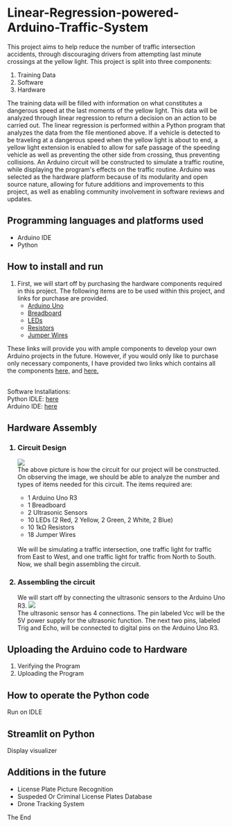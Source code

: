 # Linear-Regression-powered-Arduino-Traffic-System
This project aims to help reduce the number of traffic intersection accidents, through discouraging drivers from attempting last minute crossings at the yellow light. This project is split into three components:
<ol>
<li>
Training Data
</li>
<li>
Software
</li>
<li>
Hardware
</li>
</ol>
The training data will be filled with information on what constitutes a dangerous speed at the last moments of the yellow light. This data will be analyzed through linear regression to return a decision on an action to be carried out. The linear regression is performed within a Python program that analyzes the data from the file mentioned above. If a vehicle is detected to be traveling at a dangerous speed when the yellow light is about to end, a yellow light extension is enabled to allow for safe passage of the speeding vehicle as well as preventing the other side from crossing, thus preventing collisions. An Arduino circuit will be constructed to simulate a traffic routine, while displaying the program's effects on the traffic routine. Arduino was selected as the hardware platform because of its modularity and open source nature, allowing for future additions and improvements to this project, as well as enabling community involvement in software reviews and updates.

## Programming languages and platforms used
<ul>
<li>
Arduino IDE
</li>
<li>
Python  
</li>
</ul>

## How to install and run
<ol>
  <li>
    First, we will start off by purchasing the hardware components required in this project. The following items are to be used within this project, and links for purchase are provided.
    <ul>
      <li>
        <a href="https://www.amazon.com/ATmega328P-Arduino-Compatible-Arduino-Voltage-Compatible/dp/B0CNH9D8VJ/ref=sr_1_5?crid=301KQH9GG8JPD&dib=eyJ2IjoiMSJ9.MazmhFfn-DF8W5oyX_S-tMmyamo23ZnK5izmXEoY4SOfPqgwi8JSG4-FEPokno20LZv03zfQbFBrypHp7Um6U6mwDdOrOkMl2Ac6f2FPei99js0rVjgCa9FqnsxgtiAH-d4-L6BTfAUsJKq2F09z6IARVX2FcwoUSJo4dWlLtuxf32HjaWEx9zM3BN8psAVWZdx-PVEN9n_1cSUszzuojIrZqbJ-CraA9VLVmE6XM4t5oxSxRSavowwq8OhPbTkqh5dMokyiav3mesFF8fyUeoeh_tgq3AEitnEVD0ZZE2k.t2Hit73Zz3B-NPn_m05W4vKW-4jQRrRoKmpqbqZZaUw&dib_tag=se&keywords=arduino+uno+r3&qid=1716607435&s=electronics&sprefix=arduino+uno+r3%2Celectronics%2C217&sr=1-5">Arduino Uno</a>
      </li>
      <li>
        <a href="https://www.amazon.com/DEYUE-breadboard-Set-Prototype-Board/dp/B07LFD4LT6/ref=sr_1_3?crid=24ZV8GYXJCE5X&dib=eyJ2IjoiMSJ9.0XjhQpvsxVGvVwki4XDjTdziZtM7NtJzJKlf3z7Il1QmzRSz_j9yeoNHP2hXpFnmgeCc4MOwWlHv2ezk8d1UJuR5fH1-r-5-Q2f62ZiWHZz8mkZT27zlzVrO9uzGhQ1HCKFJpLOUruIqnFm-ZAPDkOTnRmZCbFvzN_L5GNxmUIXYXelAoI3YuUMhzgI9-B3D3ZKmKurZ67hhL97GEwuQRUQbhUPHR__oj6UCzMjmDsM.jK8x94-HZKVr9tUCIAAljNYZijbNrj7ZmfLcmO_7AGg&dib_tag=se&keywords=breadboard&qid=1717022815&sprefix=breadboard%2Caps%2C105&sr=8-3">Breadboard</a>
      </li>
      <li>
        <a href="https://www.amazon.com/MCIGICM-Circuit-Assorted-Science-Experiment/dp/B07PG84V17/ref=sr_1_3?dib=eyJ2IjoiMSJ9.b7ufUOS8MkW6Hm7aEmixGNbvN1ezApUaqucbPDD4HeBIzkA25YUIp5ZJJtzq8H9E9bTt3kPL8sVLBKUkVO8OdIYjwy73Q2Wu_cA3pTsKAZRSkMsvVRVd72OEFWMeK2EZiuMQ9TjT3A6DC63Unc4hQ5gkXPYISbbpKzKYiwy_E9yCHqWiUMTyWRbTZzIWk0hSPkRury-qObKYuiLQHOty-nGZwNI6WtHQo45LcWqt0Lo.UoAm4TrwEVEGWTLQbBMnPAa8sU4yNN58YdN0Nq0zAt0&dib_tag=se&keywords=led%2Barduino&qid=1716771681&sr=8-3&th=1">LEDs</a>
      </li>
      <li>
        <a href="https://www.amazon.com/Resistors-Assortment-Tolerance-Excellently-Breadboards/dp/B07D2Z45CG/ref=sr_1_3?crid=HVZ7MF2HYZ48&dib=eyJ2IjoiMSJ9.NkKUS8ov2i3GlBJLPLMMHxZ9Q0psaPXkJQdAAbDEu3Xvqn_2_5a1KLkVUcKNSCmVywiPR-9bcmGI-QbR7JHrIL7XKWFfNHluUqIr_zBHzUfCTM0l98KgN1h06mLgwMzPJchhbsJVoplyDk89IboM16xaVGHA1Dgea768HupZKXv9xmN1flPdSTRq6irSuyUdk259XjwRJuomsplNw2XdI8ESU6JF73ythoQHTA_HIr4._iicuXApAkztkvDy8owN4ImVy5ZUfFEpMKf-psij17g&dib_tag=se&keywords=arduino+resistors&qid=1716771842&sprefix=arduino+resistors%2Caps%2C109&sr=8-3">Resistors</a>
      </li>
      <li>
        <a href="https://www.amazon.com/Elegoo-EL-CP-004-Multicolored-Breadboard-arduino/dp/B01EV70C78/ref=sr_1_3?crid=22L7ZG39IF9BB&dib=eyJ2IjoiMSJ9.tjHxIQLJsk16_0YVtUGN6aqwkJL6hCuidHoQKI-5vjtAbcUgEXc1QlyA-u9wgMq1wuzWBSEktVpkES_WXYoLPKRPeoMZ_ocMmyMZL_sAF84FFbZk8OarpZdLajR7eha1KoReeCWebPvBNv8hagoolVYMz6imh2GBju0rQ8QLSeyEGFQE3olMW6EqxuKdR_hIx4MhjoehNI22LmQq7FYTAxrBJJ_QlHhBXnhGHD9UCZOjtee6UPo-YzjBOFwrYXAnypPAtpI1hQSLdbE84a0u6ISHnYanqEkiDLU1S_WCl_k.jAdH5ExcokVXXo2SExEjZaqlWRyIHHUh5MycKXGlN3M&dib_tag=se&keywords=arduino+jumper+wires&qid=1716771996&s=electronics&sprefix=arduino+jumper+wires%2Celectronics%2C103&sr=1-3">Jumper Wires</a>
      </li>
    </ul>
  </li>
</ol>
These links will provide you with ample components to develop your own Arduino projects in the future. However, if you would only like to purchase only necessary components, I have provided two links which contains all the components <a href="https://www.amazon.com/ELEGOO-Starter-Tutorial-Compatible-Official/dp/B01DGD2GAO/ref=sr_1_6?crid=3HA2POT1HH3K8&dib=eyJ2IjoiMSJ9.3XHFL9OmzekFEUMRY5K2AiEfMKfKczWMZNuDBQjgbkdbusYGfNhLUab0ubEPpN2CLsRSw-cRDL4_KULt7OIQZDNIjd2qcE4-ZQxq7dEa6P8d0hv6g6nh9UwNwThDrS_mpLJVi3FaPxS7abQoR5vm1FJrcUsBoiRS7KjxF8tXK1E_BOcy5YTbJ7aT51VNsrbJSMBVe9jn7s0tVkjgiJHSKgTGALyGoVERbPqtfToR94I.3bnUYphXJdK9_Z7VPmYoaUG20kAgZY4alalE7r7ELxU&dib_tag=se&keywords=arduino+set&qid=1717023169&sprefix=arduino+set%2Caps%2C94&sr=8-6">here,</a> and <a href="https://www.amazon.com/WWZMDiB-HC-SR04-Ultrasonic-Distance-Measuring/dp/B0B1MJJLJP/ref=sr_1_4?crid=CM0CMPV2T2XB&dib=eyJ2IjoiMSJ9.E2SIkElJhtFWCJCHL5Q6YwwtxyRhETnroFHfs4vAAJODiudL5DQ5XWsGLO8SrIjE0JxzpGDVqTVQ1FoTTNDt5ypj1E1RjN3u0jCxepAAUDaZ2wISH9mwi1WyMutVsjsnBkZaNNhML0sVAGAq60QrYva7RS5xVlqkWqdUxB8uvGKKBdLYVTm4wGW1LOG6YB8zPKREUQlLvSuZoGjnAnR7OBhxXAZBVeKiLwFI33_dLE07kxqh5c5ikTs7o7z9yJG2mIEZUlMC1GL_3C4ON95tK140rRLV9TB0aALvfzprx7A.ZeX_KoRGiA3zarfbFBxXYorY068Lf4EB-m2S0UGTgpA&dib_tag=se&keywords=arduino+ultrasonic&qid=1717023250&sprefix=%2Caps%2C116&sr=8-4">here.</a><br><br>

Software Installations:<br>
Python IDLE: <a href="https://www.python.org/downloads/">here</a><br>
Arduino IDE: <a href="https://www.arduino.cc/en/software">here</a>

## Hardware Assembly
<ol>
  <h3><li>Circuit Design</li></h3>
     <img src="https://github.com/Khant-Khine/Linear-Regression-powered-Arduino-Traffic-System/assets/155600182/3e85be32-5e0f-470b-984e-01f715013973"><br>
  The above picture is how the circuit for our project will be constructed. On observing the image, we should be able to analyze the number and types of items needed for this circuit. The items required are:
  <ul>
    <li>1 Arduino Uno R3</li>
    <li>1 Breadboard</li>
    <li>2 Ultrasonic Sensors</li>
    <li>10 LEDs (2 Red, 2 Yellow, 2 Green, 2 White, 2 Blue)</li>
    <li>10 1kΩ Resistors</li>
    <li>18 Jumper Wires</li>
  </ul>
  <br>
  We will be simulating a traffic intersection, one traffic light for traffic from East to West, and one traffic light for traffic from North to South. Now, we shall begin assembling the circuit.<br>
  <h3><li>Assembling the circuit</li></h3>
  We will start off by connecting the ultrasonic sensors to the Arduino Uno R3.
  <img src="https://github.com/Khant-Khine/Linear-Regression-powered-Arduino-Traffic-System/assets/155600182/19e2467f-3d45-415c-b969-442d8539af59">
  <br>
  The ultrasonic sensor has 4 connections. The pin labeled Vcc will be the 5V power supply for the ultrasonic function. The next two pins, labeled Trig and Echo, will be connected to digital pins on the Arduino Uno R3. 
</ol>

## Uploading the Arduino code to Hardware
<ol>
  <li>Verifying the Program</li>
  <li>Uploading the Program</li>
</ol>

## How to operate the Python code
Run on IDLE

## Streamlit on Python
Display visualizer

## Additions in the future
<ul>
  <li>License Plate Picture Recognition</li>
  <li>Suspeded Or Criminal License Plates Database</li>
  <li>Drone Tracking System</li>
</ul>
The End
